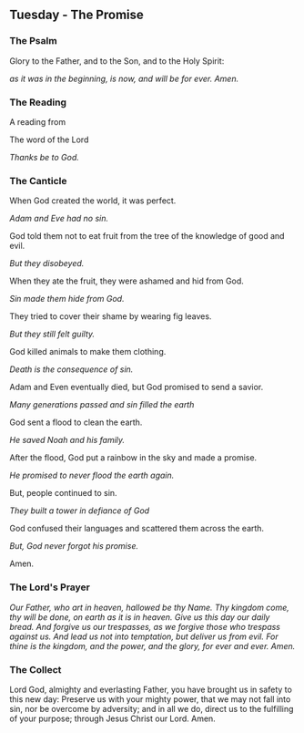 ## Tuesday - The Promise

### The Psalm

Glory to the Father, and to the Son, and to the Holy Spirit:

*as it was in the beginning, is now, and will be for ever. Amen.*

### The Reading

A reading from

The word of the Lord

*Thanks be to God.*

### The Canticle

When God created the world, it was perfect.

*Adam and Eve had no sin.*

God told them not to eat fruit from the tree of the knowledge of good and evil.

*But they disobeyed.*

When they ate the fruit, they were ashamed and hid from God.

*Sin made them hide from God.*

They tried to cover their shame by wearing fig leaves.

*But they still felt guilty.*

God killed animals to make them clothing.

*Death is the consequence of sin.*

Adam and Even eventually died, but God promised to send a savior.

*Many generations passed and sin filled the earth*

God sent a flood to clean the earth.

*He saved Noah and his family.*

After the flood, God put a rainbow in the sky and made a promise.

*He promised to never flood the earth again.*

But, people continued to sin.

*They built a tower in defiance of God*

God confused their languages and scattered them across the earth.

*But, God never forgot his promise.*

Amen.

### The Lord's Prayer

*Our Father, who art in heaven, hallowed be thy Name. Thy kingdom come, thy will be done, on earth as it is in heaven. Give us this day our daily bread. And forgive us our trespasses, as we forgive those who trespass against us. And lead us not into temptation, but deliver us from evil. For thine is the kingdom, and the power, and the glory, for ever and ever. Amen.*

### The Collect

Lord God, almighty and everlasting Father, you have brought us in safety to this new day: Preserve us with your mighty power, that we may not fall into sin, nor be overcome by adversity; and in all we do, direct us to the fulfilling of your purpose; through Jesus Christ our Lord. Amen.
